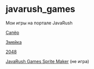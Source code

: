 # javarush_games

Мои игры на портале JavaRush

[Сапёр](https://javarush.ru/projects/apps/109766)

[Змейка](https://javarush.ru/projects/apps/34738)

[2048](https://javarush.ru/projects/apps/129978)

[JavaRush Games Sprite Maker](https://javarush.ru/projects/apps/134119) (не игра)
